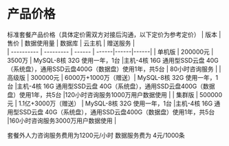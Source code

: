 # 产品价格 #
标准套餐产品价格（具体定价需双方对接后沟通，以下定价为参考定价）
| 版本 | 售价 | 数据使用量 | 数据库 | 云主机 |  赠送服务 |  
| ---------- | --------- | ------ | ------|------|------|
| 单机版   | 200000元   | 3500万   | MySQL-8核 32G 使用一年，1台  |主机-4核 16G 通用型SSD云盘 40G（系统盘），通用SSD云盘400G（数据盘）使用1年，共5台   | 80小时咨询服务  |
| 高级版   | 300000元  | 6000万+1000万（赠送）| MySQL-8核 32G 使用一年，1台  |主机-4核 16G 通用型SSD云盘 40G（系统盘），通用SSD云盘400G（数据盘）使用1年，共5台   |120小时咨询服务1000万用户数据使用   |
| 集群版   | 500000元  | 1.1亿+3000万（赠送） | MySQL-8核 32G 使用一年，1台   |主机-4核 16G 通用型SSD云盘 40G（系统盘），通用SSD云盘400G（数据盘）使用1年，共5台   |160小时咨询服务3000万用户数据使用  |

套餐外人力咨询服务费用为1200元/小时 数据服务费为 4元/1000条
